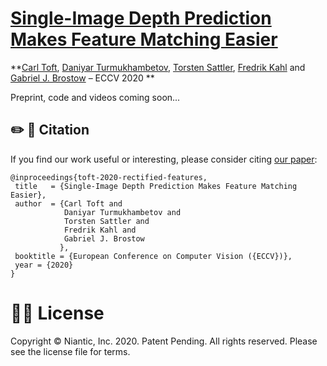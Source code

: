 # [Single-Image Depth Prediction Makes Feature Matching Easier](https://arxiv.org/abs/)

**[Carl Toft](https://scholar.google.com/citations?hl=en&user=vvgmWA0AAAAJ&view_op=list_works&sortby=pubdate), 
[Daniyar Turmukhambetov](http://dantkz.github.io/about),
[Torsten Sattler](https://scholar.google.com/citations?user=jzx6_ZIAAAAJ&hl=en),
[Fredrik Kahl](http://www.maths.lth.se/matematiklth/personal/fredrik/) and
[Gabriel J. Brostow](http://www0.cs.ucl.ac.uk/staff/g.brostow/) – ECCV 2020 **


Preprint, code and videos coming soon...

## ✏️ 📄 Citation

If you find our work useful or interesting, please consider citing [our paper](https://arxiv.org/abs/):

```
@inproceedings{toft-2020-rectified-features,
 title   = {Single-Image Depth Prediction Makes Feature Matching Easier},
 author  = {Carl Toft and
            Daniyar Turmukhambetov and
            Torsten Sattler and
            Fredrik Kahl and
            Gabriel J. Brostow
           },
 booktitle = {European Conference on Computer Vision ({ECCV})},
 year = {2020}
}
```


# 👩‍⚖️ License
Copyright © Niantic, Inc. 2020. Patent Pending. All rights reserved. Please see the license file for terms.
